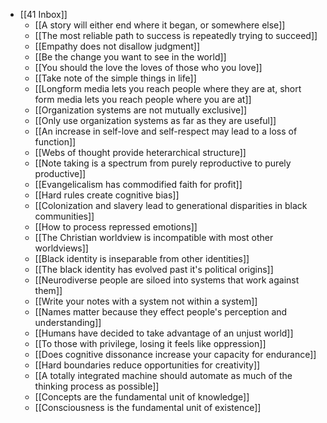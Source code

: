- [[41 Inbox]]
	- [[A story will either end where it began, or somewhere else]]
	- [[The most reliable path to success is repeatedly trying to succeed]]
	- [[Empathy does not disallow judgment]]
	- [[Be the change you want to see in the world]]
	- [[You should the love the loves of those who you love]]
	- [[Take note of the simple things in life]]
	- [[Longform media lets you reach people where they are at, short form media lets you reach people where you are at]]
	- [[Organization systems are not mutually exclusive]]
	- [[Only use organization systems as far as they are useful]]
	- [[An increase in self-love and self-respect may lead to a loss of function]]
	- [[Webs of thought provide heterarchical structure]]
	- [[Note taking is a spectrum from purely reproductive to purely productive]]
	- [[Evangelicalism has commodified faith for profit]]
	- [[Hard rules create cognitive bias]]
	- [[Colonization and slavery lead to generational disparities in black communities]]
	- [[How to process repressed emotions]]
	- [[The Christian worldview is incompatible with most other worldviews]]
	- [[Black identity is inseparable from other identities]]
	- [[The black identity has evolved past it's political origins]]
	- [[Neurodiverse people are siloed into systems that work against them]]
	- [[Write your notes with a system not within a system]]
	- [[Names matter because they effect people's perception and understanding]]
	- [[Humans have decided to take advantage of an unjust world]]
	- [[To those with privilege, losing it feels like oppression]]
	- [[Does cognitive dissonance increase your capacity for endurance]]
	- [[Hard boundaries reduce opportunities for creativity]]
	- [[A totally integrated machine should automate as much of the thinking process as possible]]
	- [[Concepts are the fundamental unit of knowledge]]
	- [[Consciousness is the fundamental unit of existence]]